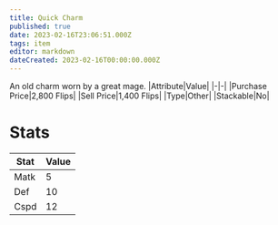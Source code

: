 ```yaml
---
title: Quick Charm
published: true
date: 2023-02-16T23:06:51.000Z
tags: item
editor: markdown
dateCreated: 2023-02-16T00:00:00.000Z
---
```


An old charm worn by a great mage.
|Attribute|Value|
|-|-|
|Purchase Price|2,800 Flips|
|Sell Price|1,400 Flips|
|Type|Other|
|Stackable|No|

# Stats
|Stat|Value|
|-|-|
|Matk|5|
|Def|10|
|Cspd|12|
